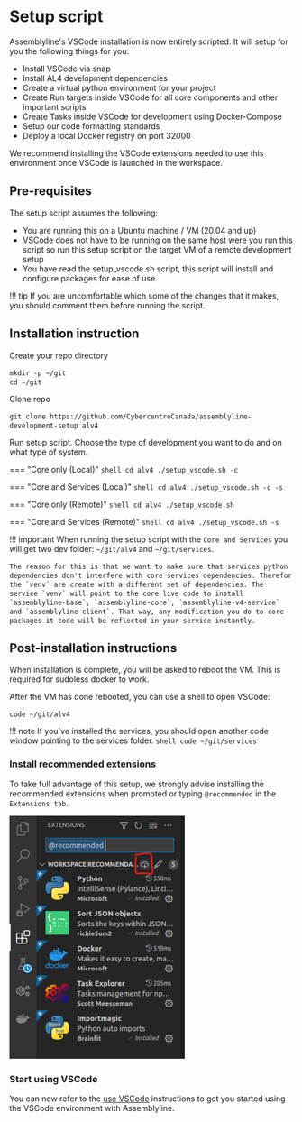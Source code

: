 # Setup script

Assemblyline's VSCode installation is now entirely scripted. It will setup for you the following things for you:

- Install VSCode via snap
- Install AL4 development dependencies
- Create a virtual python environment for your project
- Create Run targets inside VSCode for all core components and other important scripts
- Create Tasks inside VSCode for development using Docker-Compose
- Setup our code formatting standards
- Deploy a local Docker registry on port 32000

We recommend installing the VSCode extensions needed to use this environment once VSCode is launched in the workspace.

## Pre-requisites

The setup script assumes the following:

- You are running this on a Ubuntu machine / VM (20.04 and up)
- VSCode does not have to be running on the same host were you run this script so run this setup script on the target VM of a remote development setup
- You have read the setup_vscode.sh script, this script will install and configure packages for ease of use.

!!! tip
    If you are uncomfortable which some of the changes that it makes, you should comment them before running the script.

## Installation instruction

Create your repo directory
```shell
mkdir -p ~/git
cd ~/git
```

Clone repo
```shell
git clone https://github.com/CybercentreCanada/assemblyline-development-setup alv4
```

Run setup script. Choose the type of development you want to do and on what type of system.

=== "Core only (Local)"
    ```shell
    cd alv4
    ./setup_vscode.sh -c
    ```

=== "Core and Services (Local)"
    ```shell
    cd alv4
    ./setup_vscode.sh -c -s
    ```

=== "Core only (Remote)"
    ```shell
    cd alv4
    ./setup_vscode.sh
    ```

=== "Core and Services (Remote)"
    ```shell
    cd alv4
    ./setup_vscode.sh -s
    ```

!!! important
    When running the setup script with the `Core and Services` you will get two dev folder: `~/git/alv4` and `~/git/services`.

    The reason for this is that we want to make sure that services python dependencies don't interfere with core services dependencies. Therefor the `venv` are create with a different set of dependencies. The service `venv` will point to the core live code to install `assemblyline-base`, `assemblyline-core`, `assemblyline-v4-service` and `assemblyline-client`. That way, any modification you do to core packages it code will be reflected in your service instantly.

## Post-installation instructions

When installation is complete, you will be asked to reboot the VM. This is required for sudoless docker to work.

After the VM has done rebooted, you can use a shell to open VSCode:

```shell
code ~/git/alv4
```

!!! note
    If you've installed the services, you should open another code window pointing to the services folder.
    ```shell
    code ~/git/services
    ```

### Install recommended extensions

To take full advantage of this setup, we strongly advise installing the recommended extensions when prompted or typing `@recommended` in the `Extensions tab`.

![Recommended extensions](./images/recommended.png)

### Start using VSCode

You can now refer to the [use VSCode](../use_vscode) instructions to get you started using the VSCode environment with Assemblyline.
